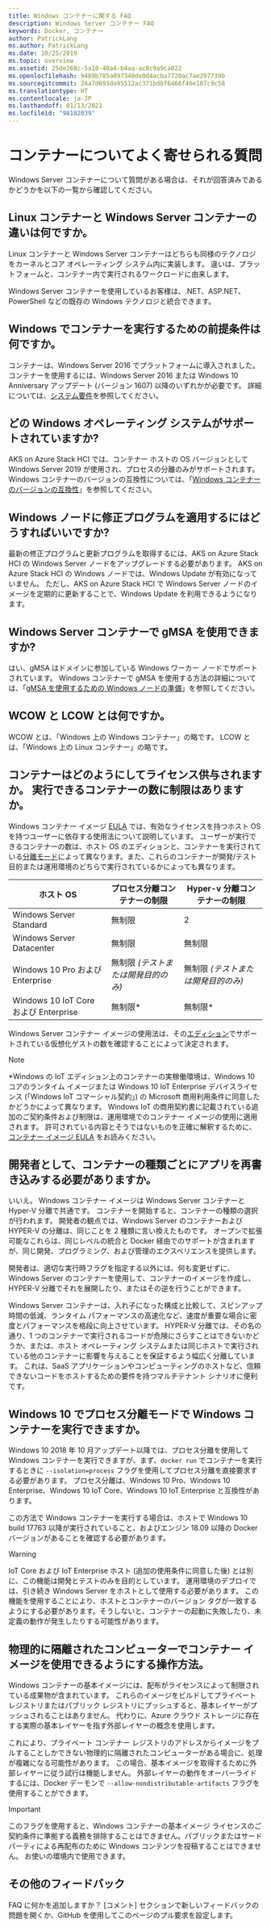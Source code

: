 ```yaml
---
title: Windows コンテナーに関する FAQ
description: Windows Server コンテナー FAQ
keywords: Docker, コンテナー
author: PatrickLang
ms.author: PatrickLang
ms.date: 10/25/2019
ms.topic: overview
ms.assetid: 25de368c-5a10-40a4-b4aa-ac8c9a9ca022
ms.openlocfilehash: 9489b785a097340de0d4acba7720ac7ae297739b
ms.sourcegitcommit: 24a7d693da95512ac371bdbf6466f46e187c9c58
ms.translationtype: HT
ms.contentlocale: ja-JP
ms.lasthandoff: 01/13/2021
ms.locfileid: "98182039"
---
```

# <a name="frequently-asked-questions-about-containers"></a>コンテナーについてよく寄せられる質問

Windows Server コンテナーについて質問がある場合は、それが回答済みであるかどうかを以下の一覧から確認してください。

## <a name="whats-the-difference-between-linux-and-windows-server-containers"></a>Linux コンテナーと Windows Server コンテナーの違いは何ですか。

Linux コンテナーと Windows Server コンテナーはどちらも同様のテクノロジをカーネルとコア オペレーティング システム内に実装します。 違いは、プラットフォームと、コンテナー内で実行されるワークロードに由来します。

Windows Server コンテナーを使用しているお客様は、.NET、ASP.NET、PowerShell などの既存の Windows テクノロジと統合できます。

## <a name="what-are-the-prerequisites-for-running-containers-on-windows"></a>Windows でコンテナーを実行するための前提条件は何ですか。

コンテナーは、Windows Server 2016 でプラットフォームに導入されました。 コンテナーを使用するには、Windows Server 2016 または Windows 10 Anniversary アップデート (バージョン 1607) 以降のいずれかが必要です。 詳細については、[システム要件](../deploy-containers/system-requirements.md)を参照してください。

## <a name="what-windows-operating-systems-are-supported"></a>どの Windows オペレーティング システムがサポートされていますか?

AKS on Azure Stack HCI では、コンテナー ホストの OS バージョンとして Windows Server 2019 が使用され、プロセスの分離のみがサポートされます。 Windows コンテナーのバージョンの互換性については、「[Windows コンテナーのバージョンの互換性](../deploy-containers/version-compatibility.md)」を参照してください。

## <a name="how-do-i-patch-my-windows-nodes"></a>Windows ノードに修正プログラムを適用するにはどうすればいいですか?

最新の修正プログラムと更新プログラムを取得するには、AKS on Azure Stack HCI の Windows Server ノードをアップグレードする必要があります。 AKS on Azure Stack HCI の Windows ノードでは、Windows Update が有効になっていません。 ただし、AKS on Azure Stack HCI で Windows Server ノードのイメージを定期的に更新することで、Windows Update を利用できるようになります。

## <a name="can-my-windows-server-containers-use-gmsa"></a>Windows Server コンテナーで gMSA を使用できますか?

はい、gMSA はドメインに参加している Windows ワーカー ノードでサポートされています。 Windows コンテナーで gMSA を使用する方法の詳細については、「[gMSA を使用するための Windows ノードの準備](https://docs.microsoft.com/azure-stack/aks-hci/prepare-windows-nodes-gmsa)」を参照してください。

## <a name="what-are-wcow-and-lcow"></a>WCOW と LCOW とは何ですか。

WCOW とは、「Windows 上の Windows コンテナー」の略です。 LCOW とは、「Windows 上の Linux コンテナー」の略です。

## <a name="how-are-containers-licensed-is-there-a-limit-to-the-number-of-containers-i-can-run"></a>コンテナーはどのようにしてライセンス供与されますか。 実行できるコンテナーの数に制限はありますか。

Windows コンテナー イメージ [EULA](../images-eula.md) では、有効なライセンスを持つホスト OS を持つユーザーに依存する使用法について説明しています。 ユーザーが実行できるコンテナーの数は、ホスト OS のエディションと、コンテナーを実行されている[分離モード](../manage-containers/hyperv-container.md)によって異なります。また、これらのコンテナーが開発/テスト目的または運用環境のどちらで実行されているかによっても異なります。

|ホスト OS                                                         |プロセス分離コンテナーの制限                   |Hyper-v 分離コンテナーの制限                   |
|----------------------------------------------------------------|---------------------------------------------------|---------------------------------------------------|
|Windows Server Standard                                         |無制限                                          |2                                                  |
|Windows Server Datacenter                                       |無制限                                          |無制限                                          |
|Windows 10 Pro および Enterprise                                   |無制限 *(テストまたは開発目的のみ)*|無制限 *(テストまたは開発目的のみ)*|
|Windows 10 IoT Core および Enterprise                             |無制限*                                         |無制限*                                          |

Windows Server コンテナー イメージの使用法は、その[エディション](/windows-server/get-started-19/editions-comparison-19.md)でサポートされている仮想化ゲストの数を確認することによって決定されます。 <br/>

>[!NOTE]
>\*Windows の IoT エディション上のコンテナーの実稼働環境は、Windows 10 コアのランタイム イメージまたは Windows 10 IoT Enterprise デバイスライセンス (「Windows IoT コマーシャル契約」) の Microsoft 商用利用条件に同意したかどうかによって異なります。 Windows IoT の商用契約書に記載されている追加のご契約条件および制限は、運用環境でのコンテナー イメージの使用に適用されます。 許可されている内容とそうではないものを正確に解釈するために、[コンテナー イメージ EULA](../images-eula.md) をお読みください。

## <a name="as-a-developer-do-i-have-to-rewrite-my-app-for-each-type-of-container"></a>開発者として、コンテナーの種類ごとにアプリを再書き込みする必要がありますか。

いいえ。 Windows コンテナー イメージは Windows Server コンテナーと Hyper-V 分離で共通です。 コンテナーを開始すると、コンテナーの種類の選択が行われます。 開発者の観点では、Windows Server のコンテナーおよび HYPER-V の分離は、同じことを 2 種類に言い換えたものです。 オープンで拡張可能なこれらは、同じレベルの統合と Docker 経由でのサポートが含まれますが、同じ開発、プログラミング、および管理のエクスペリエンスを提供します。

開発者は、適切な実行時フラグを指定する以外には、何も変更せずに、Windows Server のコンテナーを使用して、コンテナーのイメージを作成し、HYPER-V 分離でそれを展開したり、またはその逆を行うことができます。

Windows Server コンテナーは、入れ子になった構成と比較して、スピンアップ時間の低減、ランタイム パフォーマンスの高速化など、速度が重要な場合に密度とパフォーマンスを格段に向上させています。 HYPER-V 分離では、その名の通り、1 つのコンテナーで実行されるコードが危険にさらすことはできないかどうか、または、ホスト オペレーティング システムまたは同じホストで実行されている他のコンテナーに影響を与えることを保証するよう幅広く分離しています。 これは、SaaS アプリケーションやコンピューティングのホストなど、信頼できないコードをホストするための要件を持つマルチテナント シナリオに便利です。

## <a name="can-i-run-windows-containers-in-process-isolated-mode-on-windows-10"></a>Windows 10 でプロセス分離モードで Windows コンテナーを実行できますか。

Windows 10 2018 年 10 月アップデート以降では、プロセス分離を使用して Windows コンテナーを実行できますが、まず、`docker run` でコンテナーを実行するときに `--isolation=process` フラグを使用してプロセス分離を直接要求する必要があります。 プロセス分離は、Windows 10 Pro、Windows 10 Enterprise、Windows 10 IoT Core、Windows 10 IoT Enterprise と互換性があります。

この方法で Windows コンテナーを実行する場合は、ホストで Windows 10 build 17763 以降が実行されていること、およびエンジン 18.09 以降の Docker バージョンがあることを確認する必要があります。

> [!WARNING]
> IoT Core および IoT Enterprise ホスト (追加の使用条件に同意した後) とは別に、この機能は開発とテストのみを目的としています。 運用環境のデプロイでは、引き続き Windows Server をホストとして使用する必要があります。 この機能を使用することにより、ホストとコンテナーのバージョン タグが一致するようにする必要があります。そうしないと、コンテナーの起動に失敗したり、未定義の動作が発生したりする可能性があります。

## <a name="how-do-i-make-my-container-images-available-on-air-gapped-machines"></a>物理的に隔離されたコンピューターでコンテナー イメージを使用できるようにする操作方法。

Windows コンテナーの基本イメージには、配布がライセンスによって制限されている成果物が含まれています。 これらのイメージをビルドしてプライベート レジストリまたはパブリック レジストリにプッシュすると、基本レイヤーがプッシュされることはありません。 代わりに、Azure クラウド ストレージに存在する実際の基本レイヤーを指す外部レイヤーの概念を使用します。

これにより、プライベート コンテナー レジストリのアドレスからイメージをプルすることしかできない物理的に隔離されたコンピューターがある場合に、処理が複雑になる可能性があります。 この場合、基本イメージを取得するために外部レイヤーに従う試行は機能しません。 外部レイヤーの動作をオーバーライドするには、Docker デーモンで `--allow-nondistributable-artifacts` フラグを使用することができます。

> [!IMPORTANT]
> このフラグを使用すると、Windows コンテナーの基本イメージ ライセンスのご契約条件に準拠する義務を排除することはできません。パブリックまたはサードパーティによる再配布のために Windows コンテンツを投稿することはできません。 お使いの環境内で使用できます。

## <a name="additional-feedback"></a>その他のフィードバック

FAQ に何かを追加しますか？ [コメント] セクションで新しいフィードバックの問題を開くか、GitHub を使用してこのページのプル要求を設定します。
